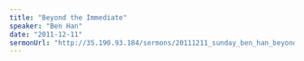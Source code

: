 ```yaml
---
title: "Beyond the Immediate"
speaker: "Ben Han"
date: "2011-12-11"
sermonUrl: "http://35.190.93.184/sermons/20111211_sunday_ben_han_beyond_the_immediate.mp3"
---
```

